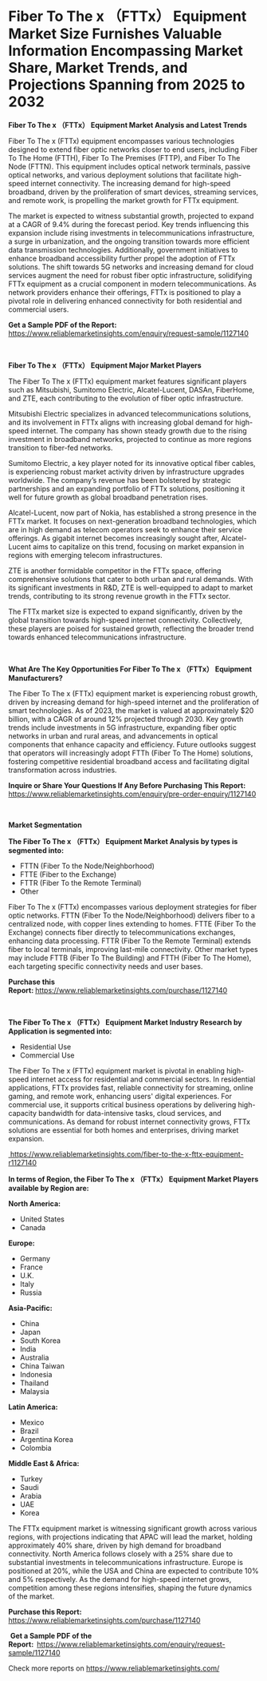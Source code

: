 <p><h1>Fiber To The x （FTTx） Equipment Market Size Furnishes Valuable Information Encompassing Market Share, Market Trends, and Projections Spanning from 2025 to 2032</h1></p><p><strong>Fiber To The x （FTTx） Equipment Market Analysis and Latest Trends</strong></p>
<p><p>Fiber To The x (FTTx) equipment encompasses various technologies designed to extend fiber optic networks closer to end users, including Fiber To The Home (FTTH), Fiber To The Premises (FTTP), and Fiber To The Node (FTTN). This equipment includes optical network terminals, passive optical networks, and various deployment solutions that facilitate high-speed internet connectivity. The increasing demand for high-speed broadband, driven by the proliferation of smart devices, streaming services, and remote work, is propelling the market growth for FTTx equipment.</p><p>The market is expected to witness substantial growth, projected to expand at a CAGR of 9.4% during the forecast period. Key trends influencing this expansion include rising investments in telecommunications infrastructure, a surge in urbanization, and the ongoing transition towards more efficient data transmission technologies. Additionally, government initiatives to enhance broadband accessibility further propel the adoption of FTTx solutions. The shift towards 5G networks and increasing demand for cloud services augment the need for robust fiber optic infrastructure, solidifying FTTx equipment as a crucial component in modern telecommunications. As network providers enhance their offerings, FTTx is positioned to play a pivotal role in delivering enhanced connectivity for both residential and commercial users.</p></p>
<p><strong>Get a Sample PDF of the Report:&nbsp;</strong> <a href="https://www.reliablemarketinsights.com/enquiry/request-sample/1127140?utm_campaign=3293&utm_medium=2&utm_source=Github&utm_content=ia&utm_term=30032025&utm_id=fiber-to-the-x-fttx-equipment">https://www.reliablemarketinsights.com/enquiry/request-sample/1127140</a></p>
<p>&nbsp;</p>
<p><strong>Fiber To The x （FTTx） Equipment Major Market Players</strong></p>
<p><p>The Fiber To The x (FTTx) equipment market features significant players such as Mitsubishi, Sumitomo Electric, Alcatel-Lucent, DASAn, FiberHome, and ZTE, each contributing to the evolution of fiber optic infrastructure.</p><p>Mitsubishi Electric specializes in advanced telecommunications solutions, and its involvement in FTTx aligns with increasing global demand for high-speed internet. The company has shown steady growth due to the rising investment in broadband networks, projected to continue as more regions transition to fiber-fed networks.</p><p>Sumitomo Electric, a key player noted for its innovative optical fiber cables, is experiencing robust market activity driven by infrastructure upgrades worldwide. The company’s revenue has been bolstered by strategic partnerships and an expanding portfolio of FTTx solutions, positioning it well for future growth as global broadband penetration rises.</p><p>Alcatel-Lucent, now part of Nokia, has established a strong presence in the FTTx market. It focuses on next-generation broadband technologies, which are in high demand as telecom operators seek to enhance their service offerings. As gigabit internet becomes increasingly sought after, Alcatel-Lucent aims to capitalize on this trend, focusing on market expansion in regions with emerging telecom infrastructures.</p><p>ZTE is another formidable competitor in the FTTx space, offering comprehensive solutions that cater to both urban and rural demands. With its significant investments in R&D, ZTE is well-equipped to adapt to market trends, contributing to its strong revenue growth in the FTTx sector.</p><p>The FTTx market size is expected to expand significantly, driven by the global transition towards high-speed internet connectivity. Collectively, these players are poised for sustained growth, reflecting the broader trend towards enhanced telecommunications infrastructure.</p></p>
<p>&nbsp;</p>
<p><strong>What Are The Key Opportunities For Fiber To The x （FTTx） Equipment Manufacturers?</strong></p>
<p><p>The Fiber To The x (FTTx) equipment market is experiencing robust growth, driven by increasing demand for high-speed internet and the proliferation of smart technologies. As of 2023, the market is valued at approximately $20 billion, with a CAGR of around 12% projected through 2030. Key growth trends include investments in 5G infrastructure, expanding fiber optic networks in urban and rural areas, and advancements in optical components that enhance capacity and efficiency. Future outlooks suggest that operators will increasingly adopt FTTh (Fiber To The Home) solutions, fostering competitive residential broadband access and facilitating digital transformation across industries.</p></p>
<p><strong>Inquire or Share Your Questions If Any Before Purchasing This Report:</strong> <a href="https://www.reliablemarketinsights.com/enquiry/pre-order-enquiry/1127140?utm_campaign=3293&utm_medium=2&utm_source=Github&utm_content=ia&utm_term=30032025&utm_id=fiber-to-the-x-fttx-equipment">https://www.reliablemarketinsights.com/enquiry/pre-order-enquiry/1127140</a></p>
<p>&nbsp;</p>
<p><strong>Market Segmentation</strong></p>
<p><strong>The Fiber To The x （FTTx） Equipment Market Analysis by types is segmented into:</strong></p>
<p><ul><li>FTTN (Fiber To the Node/Neighborhood)</li><li>FTTE (Fiber to the Exchange)</li><li>FTTR (Fiber To the Remote Terminal)</li><li>Other</li></ul></p>
<p><p>Fiber To The x (FTTx) encompasses various deployment strategies for fiber optic networks. FTTN (Fiber To the Node/Neighborhood) delivers fiber to a centralized node, with copper lines extending to homes. FTTE (Fiber To the Exchange) connects fiber directly to telecommunications exchanges, enhancing data processing. FTTR (Fiber To the Remote Terminal) extends fiber to local terminals, improving last-mile connectivity. Other market types may include FTTB (Fiber To The Building) and FTTH (Fiber To The Home), each targeting specific connectivity needs and user bases.</p></p>
<p><strong>Purchase this Report:&nbsp;</strong><a href="https://www.reliablemarketinsights.com/purchase/1127140?utm_campaign=3293&utm_medium=2&utm_source=Github&utm_content=ia&utm_term=30032025&utm_id=fiber-to-the-x-fttx-equipment">https://www.reliablemarketinsights.com/purchase/1127140</a></p>
<p>&nbsp;</p>
<p><strong>The Fiber To The x （FTTx） Equipment Market Industry Research by Application is segmented into:</strong></p>
<p><ul><li>Residential Use</li><li>Commercial Use</li></ul></p>
<p><p>The Fiber To The x (FTTx) equipment market is pivotal in enabling high-speed internet access for residential and commercial sectors. In residential applications, FTTx provides fast, reliable connectivity for streaming, online gaming, and remote work, enhancing users' digital experiences. For commercial use, it supports critical business operations by delivering high-capacity bandwidth for data-intensive tasks, cloud services, and communications. As demand for robust internet connectivity grows, FTTx solutions are essential for both homes and enterprises, driving market expansion.</p></p>
<p><a href="https://www.reliablemarketinsights.com/fiber-to-the-x-fttx-equipment-r1127140?utm_campaign=3293&utm_medium=2&utm_source=Github&utm_content=ia&utm_term=30032025&utm_id=fiber-to-the-x-fttx-equipment">&nbsp;https://www.reliablemarketinsights.com/fiber-to-the-x-fttx-equipment-r1127140</a></p>
<p><strong>In terms of Region, the Fiber To The x （FTTx） Equipment Market Players available by Region are:</strong></p>
<p>
    <p> <strong> North America: </strong>
        <ul>
            <li>United States</li>
            <li>Canada</li>
        </ul>
        </p> 
    <p> <strong> Europe: </strong>
        <ul>
            <li>Germany</li>
            <li>France</li>
            <li>U.K.</li>
            <li>Italy</li>
            <li>Russia</li>
        </ul>
        </p> 
    <p> <strong> Asia-Pacific: </strong>
        <ul>
            <li>China</li>
            <li>Japan</li>
            <li>South Korea</li>
            <li>India</li>
            <li>Australia</li>
            <li>China Taiwan</li>
            <li>Indonesia</li>
            <li>Thailand</li>
            <li>Malaysia</li>
        </ul>
        </p> 
    <p> <strong> Latin America: </strong>
        <ul>
            <li>Mexico</li>
            <li>Brazil</li>
            <li>Argentina Korea</li>
            <li>Colombia</li>
        </ul>
        </p> 
    <p> <strong> Middle East & Africa: </strong>
        <ul>
            <li>Turkey</li>
            <li>Saudi</li>
            <li>Arabia</li>
            <li>UAE</li>
            <li>Korea</li>
        </ul>
    </p>
    </p>
<p><p>The FTTx equipment market is witnessing significant growth across various regions, with projections indicating that APAC will lead the market, holding approximately 40% share, driven by high demand for broadband connectivity. North America follows closely with a 25% share due to substantial investments in telecommunications infrastructure. Europe is positioned at 20%, while the USA and China are expected to contribute 10% and 5% respectively. As the demand for high-speed internet grows, competition among these regions intensifies, shaping the future dynamics of the market.</p></p>
<p><strong>Purchase this Report: </strong><a href="https://www.reliablemarketinsights.com/purchase/1127140?utm_campaign=3293&utm_medium=2&utm_source=Github&utm_content=ia&utm_term=30032025&utm_id=fiber-to-the-x-fttx-equipment">https://www.reliablemarketinsights.com/purchase/1127140</a></p>
<p>&nbsp;<strong>Get a Sample PDF of the Report:&nbsp;&nbsp;</strong><a href="https://www.reliablemarketinsights.com/enquiry/request-sample/1127140?utm_campaign=3293&utm_medium=2&utm_source=Github&utm_content=ia&utm_term=30032025&utm_id=fiber-to-the-x-fttx-equipment">https://www.reliablemarketinsights.com/enquiry/request-sample/1127140</a></p>
<p><strong></strong></p>
<p>Check more reports on <a href="https://www.reliablemarketinsights.com/?utm_campaign=3293&utm_medium=2&utm_source=Github&utm_content=ia&utm_term=30032025&utm_id=fiber-to-the-x-fttx-equipment">https://www.reliablemarketinsights.com/</a></p>